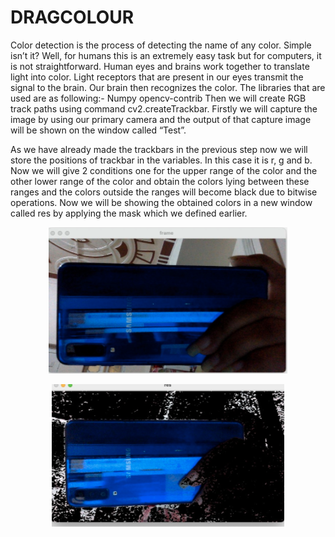 # DRAGCOLOUR

 Color detection is the process of detecting the name of any color. Simple
isn’t it? Well, for humans this is an extremely easy task but for computers, it
is not straightforward. Human eyes and brains work together to translate
light into color. Light receptors that are present in our eyes transmit the
signal to the brain. Our brain then recognizes the color.
The libraries that are used are as following:-
Numpy opencv-contrib
Then we will create RGB track paths using command cv2.createTrackbar.
Firstly we will capture the image by using our primary camera and the
 output of that capture image will be shown on the window called “Test”.
 
 
As we have already made the trackbars in the previous step now we will
 store the positions of trackbar in the variables. In this case it is r, g and b.
 Now we will give 2 conditions one for the upper range of the color and the
other lower range of the color and obtain the colors lying between these
ranges and the colors outside the ranges will become black due to bitwise
operations.
Now we will be showing the obtained colors in a new window called res by
 applying the mask which we defined earlier.
 
<p align="center">
<img src="https://github.com/ISTE-VIT/Sixth-Sense/blob/main/resources/masking1.png">
</p>

<p align="center">
<img src="https://github.com/ISTE-VIT/Sixth-Sense/blob/main/resources/masking2.png">
</p>
